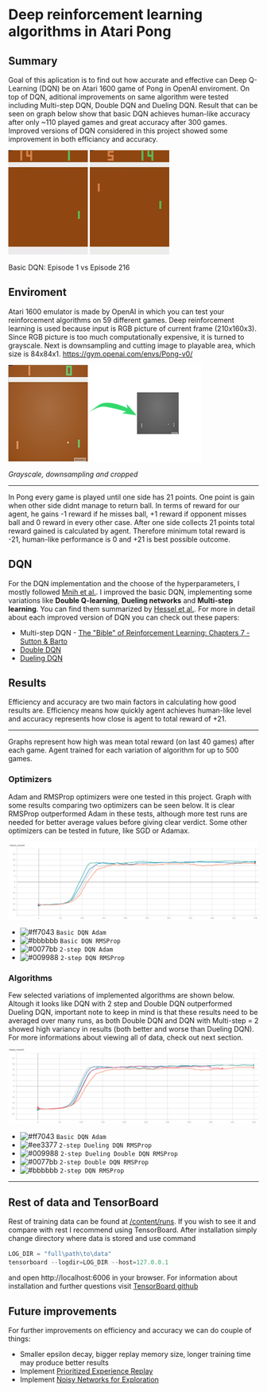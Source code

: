 # Deep reinforcement learning algorithms in Atari Pong

## Summary
  Goal of this aplication is to find out how accurate and effective can Deep Q-Learning (DQN) be on Atari 1600 game of Pong in OpenAI enviroment. On top of DQN, aditional improvements on same algorithm were tested including Multi-step DQN, Double DQN and Dueling DQN. Result that can be seen on graph below show that basic DQN achieves human-like accuracy after only ~110 played games and great accuracy after 300 games. Improved versions of DQN considered in this project showed some improvement in both efficiancy and accuracy.   
  
![Pong Gif](images/000.gif) 
![Pong Gif](images/216.gif)

Basic DQN: Episode 1 vs Episode 216

## Enviroment
  Atari 1600 emulator is made by OpenAI in which you can test your reinforcement algorithms on 59 different games. Deep reinforcement learning is used because input is RGB picture of current frame (210x160x3). Since RGB picture is too much computationally expensive, it is turned to grayscale. Next is downsampling and cutting image to playable area, which size is 84x84x1. https://gym.openai.com/envs/Pong-v0/
  
![](images/rgb_image.png)

*Grayscale, downsampling and cropped*  

---
  In Pong every game is played until one side has 21 points. One point is gain when other side didnt manage to return ball. In terms of reward for our agent, he gains -1 reward if he misses ball, +1 reward if opponent misses ball and 0 reward in every other case. After one side collects 21 points total reward gained is calculated by agent. Therefore minimum total reward is -21, human-like performance is 0 and +21 is best possible outcome.

## DQN
  For the DQN implementation and the choose of the hyperparameters, I mostly followed [Mnih et al.](https://storage.googleapis.com/deepmind-media/dqn/DQNNaturePaper.pdf). I improved the basic DQN, implementing some variations like **Double Q-learning**, **Dueling networks** and **Multi-step learning**. You can find them summarized by [Hessel et al.](https://arxiv.org/pdf/1710.02298.pdf). 
  For more in detail about each improved version of DQN you can check out these papers:
  
  * Multi-step DQN - [The "Bible" of Reinforcement Learning: Chapters 7 - Sutton & Barto](https://www.amazon.com/Reinforcement-Learning-Introduction-Adaptive-Computation/dp/0262039249/ref=as_li_ss_tl?keywords=reinforcement+learning&qid=1567849400&s=gateway&sr=8-1&linkCode=sl1&tag=andreaaffilia-20&linkId=e05d8ab8146051d903abb166926f6bce&language=en_US&tag=andreaaffilia-20)
  * [Double DQN](https://arxiv.org/pdf/1509.06461.pdf)
  * [Dueling DQN](http://proceedings.mlr.press/v48/wangf16.pdf)

## Results
  Efficiency and accuracy are two main factors in calculating how good results are. Efficiency means how quickly agent achieves human-like level and accuracy represents how close is agent to total reward of +21.
  
---
  Graphs represent how high was mean total reward (on last 40 games) after each game. Agent trained for each variation of algorithm for up to 500 games.
  
### Optimizers
  Adam and RMSProp optimizers were one tested in this project. Graph with some results comparing two optimizers can be seen below. It is clear RMSProp outperformed Adam in these tests, although more test runs are needed for better average values before giving clear verdict. Some other optimizers can be tested in future, like SGD or Adamax.

![](images/graph_optim.png)

- ![#ff7043](https://via.placeholder.com/15/ff7043/000000?text=+) `Basic DQN Adam`
- ![#bbbbbb](https://via.placeholder.com/15/bbbbbb/000000?text=+) `Basic DQN RMSProp`
- ![#0077bb](https://via.placeholder.com/15/0077bb/000000?text=+) `2-step DQN Adam`
- ![#009988](https://via.placeholder.com/15/009988/000000?text=+) `2-step DQN RMSProp`

### Algorithms
  Few selected variations of implemented algorithms are shown below. Altough it looks like DQN with 2 step and Double DQN outperformed Dueling DQN, important note to keep in mind is that these results need to be averaged over many runs, as both Double DQN and DQN with Multi-step = 2 showed high variancy in results (both better and worse than Dueling DQN). For more informations about viewing all of data, check out next section.

![](images/graph_total.png)

- ![#ff7043](https://via.placeholder.com/15/ff7043/000000?text=+) `Basic DQN Adam`
- ![#ee3377](https://via.placeholder.com/15/ee3377/000000?text=+) `2-step Dueling DQN RMSProp`
- ![#009988](https://via.placeholder.com/15/009988/000000?text=+) `2-step Dueling Double DQN RMSProp`
- ![#0077bb](https://via.placeholder.com/15/0077bb/000000?text=+) `2-step Double DQN RMSProp`
- ![#bbbbbb](https://via.placeholder.com/15/bbbbbb/000000?text=+) `2-step DQN RMSProp`

---

  

## Rest of data and TensorBoard
  Rest of training data can be found at [/content/runs](https://github.com/leonjovanovic/deep-reinforcement-learning-atari-pong/tree/main/content/runs). If you wish to see it and compare with rest I recommend using TensorBoard. After installation simply change directory where data is stored and use command
  
```python
LOG_DIR = "full\path\to\data"
tensorboard --logdir=LOG_DIR --host=127.0.0.1
```
and open http://localhost:6006 in your browser.
For information about installation and further questions visit [TensorBoard github](https://github.com/tensorflow/tensorboard/blob/master/README.md)

## Future improvements
  For further improvements on efficiency and accuracy we can do couple of things:
  
  * Smaller epsilon decay, bigger replay memory size, longer training time may produce better results
  * Implement [Prioritized Experience Replay](https://arxiv.org/pdf/1511.05952.pdf)
  * Implement [Noisy Networks for Exploration](https://arxiv.org/pdf/1706.10295.pdf)
  


